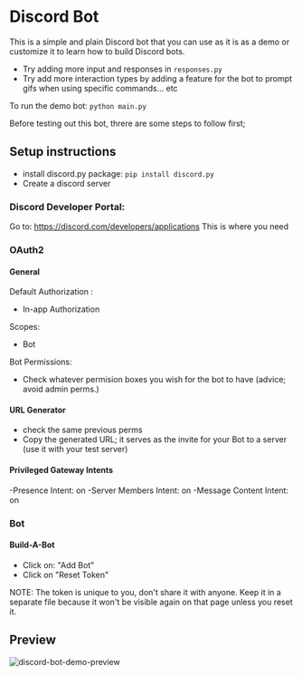 # Discord Bot
This is a simple and plain Discord bot that you can use as it is as a demo or customize it to learn how to build Discord bots.
- Try adding more input and responses in `responses.py`
- Try add more interaction types by adding a feature for the bot to prompt gifs when using specific commands... etc

To run the demo bot:
`python main.py`

Before testing out this bot, threre are some steps to follow first;

## Setup instructions
- install discord.py package: `pip install discord.py`
- Create a discord server

### Discord Developer Portal: 
Go to: https://discord.com/developers/applications
This is where you need 

### OAuth2
#### General
Default Authorization :
- In-app Authorization

Scopes:
- Bot

Bot Permissions:
- Check whatever permision boxes you wish for the bot to have (advice; avoid admin perms.)

#### URL Generator
- check the same previous perms
- Copy the generated URL; it serves as the invite for your Bot to a server (use it with your test server)

#### Privileged Gateway Intents
-Presence Intent: on
-Server Members Intent: on
-Message Content Intent: on

### Bot
#### Build-A-Bot
- Click on: "Add Bot"
- Click on "Reset Token"

NOTE: The token is unique to you, don't share it with anyone. Keep it in a separate file because it won't be visible again on that page unless you reset it.

## Preview
![discord-bot-demo-preview](https://www.pixenli.com/image/jYLT-t3F)